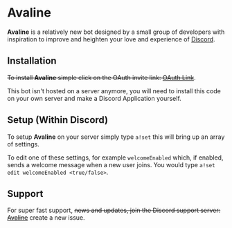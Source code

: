 # Avaline
**Avaline** is a relatively new bot designed by a small group of developers with inspiration to improve and heighten your love and experience of [Discord](https://discordapp.com).

## Installation
~~To install **Avaline** simple click on the OAuth invite link: 
[OAuth Link](https://discordapp.com/api/oauth2/authorize?client_id=450754650417659916&permissions=8&scope=bot)~~.

This bot isn't hosted on a server anymore, you will need to install this code on your own server and make a Discord Application yourself.

## Setup (Within Discord)
To setup **Avaline** on your server simply type `a!set` this will bring up an array of settings. 

To edit one of these settings, for example `welcomeEnabled` which, if enabled, sends a welcome message when a new user joins. You would type `a!set edit welcomeEnabled <true/false>`.

## Support
For super fast support, ~~news and updates, join the Discord support server: [Avaline](https://discord.gg/NpWC4F4)~~ create a new issue. 
